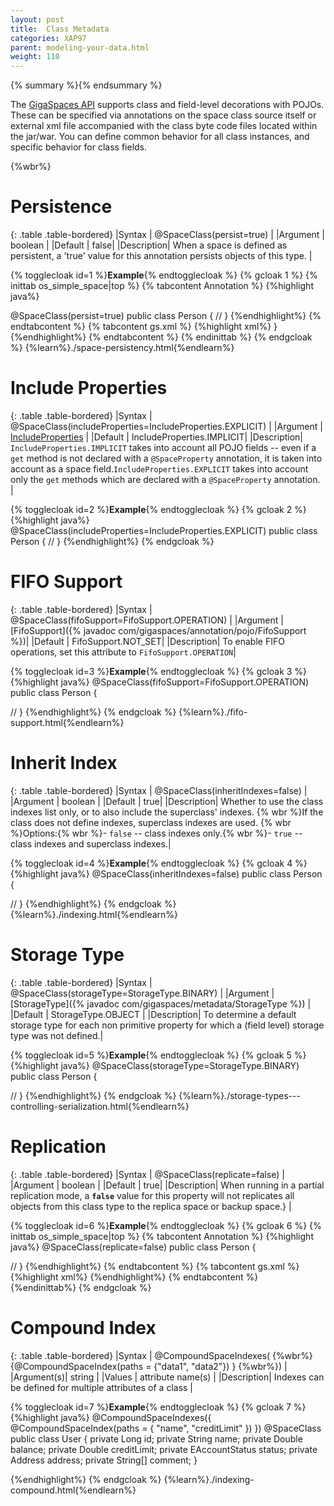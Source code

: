 ```yaml
---
layout: post
title:  Class Metadata
categories: XAP97
parent: modeling-your-data.html
weight: 110
---
```


{% summary %}{% endsummary %}



The [GigaSpaces API](./the-gigaspace-interface-overview.html) supports class and field-level decorations with POJOs. These can be specified via annotations on the space class source itself or external xml file accompanied with the class byte code files located within the jar/war. You can define common behavior for all class instances, and specific behavior for class fields.


{%wbr%}

# Persistence

{: .table .table-bordered}
|Syntax     | @SpaceClass(persist=true) |
|Argument   | boolean          |
|Default    | false|
|Description| When a space is defined as persistent, a 'true' value for this annotation persists objects of this type. |


{% togglecloak id=1 %}**Example**{% endtogglecloak %}
{% gcloak 1 %}
{% inittab os_simple_space|top %}
{% tabcontent Annotation %}
{%highlight java%}

@SpaceClass(persist=true)
public class Person {
//
}
{%endhighlight%}
{% endtabcontent %}
{% tabcontent gs.xml %}
{%highlight xml%}
 <class name="examples.model.Person"
     persist="true">
 </class>
}
{%endhighlight%}
{% endtabcontent %}
{% endinittab %}
{% endgcloak %}
{%learn%}./space-persistency.html{%endlearn%}


# Include Properties

{: .table .table-bordered}
|Syntax     | @SpaceClass(includeProperties=IncludeProperties.EXPLICIT) |
|Argument   | [IncludeProperties](http://www.gigaspaces.com/docs/JavaDoc{%currentversion%}/com/gigaspaces/annotation/pojo/SpaceClass.IncludeProperties.html)      |
|Default    | IncludeProperties.IMPLICIT|
|Description| `IncludeProperties.IMPLICIT` takes into account all POJO fields -- even if a `get` method is not declared with a `@SpaceProperty` annotation, it is taken into account as a space field.`IncludeProperties.EXPLICIT` takes into account only the `get` methods which are declared with a `@SpaceProperty` annotation. |

{% togglecloak id=2 %}**Example**{% endtogglecloak %}
{% gcloak 2 %}
{%highlight java%}
@SpaceClass(includeProperties=IncludeProperties.EXPLICIT)
public class Person {
  //
}
{%endhighlight%}
{% endgcloak %}

# FIFO Support

{: .table .table-bordered}
|Syntax     | @SpaceClass(fifoSupport=FifoSupport.OPERATION) |
|Argument   | [FifoSupport]({% javadoc com/gigaspaces/annotation/pojo/FifoSupport %})|
|Default    | FifoSupport.NOT_SET|
|Description| To enable FIFO operations, set this attribute to `FifoSupport.OPERATION`|


{% togglecloak id=3 %}**Example**{% endtogglecloak %}
{% gcloak 3 %}
{%highlight java%}
@SpaceClass(fifoSupport=FifoSupport.OPERATION)
public class Person {

  //
}
{%endhighlight%}
{% endgcloak %}
 {%learn%}./fifo-support.html{%endlearn%}


# Inherit Index

{: .table .table-bordered}
|Syntax     | @SpaceClass(inheritIndexes=false) |
|Argument   | boolean          |
|Default    | true|
|Description| Whether to use the class indexes list only, or to also include the superclass' indexes. {% wbr %}If the class does not define indexes, superclass indexes are used. {% wbr %}Options:{% wbr %}- `false` -- class indexes only.{% wbr %}- `true` -- class indexes and superclass indexes.|



{% togglecloak id=4 %}**Example**{% endtogglecloak %}
{% gcloak 4 %}
{%highlight java%}
@SpaceClass(inheritIndexes=false)
public class Person {

  //
}
{%endhighlight%}
{% endgcloak %}
{%learn%}./indexing.html{%endlearn%}

# Storage Type

{: .table .table-bordered}
|Syntax     | @SpaceClass(storageType=StorageType.BINARY) |
|Argument   | [StorageType]({% javadoc com/gigaspaces/metadata/StorageType %})          |
|Default    | StorageType.OBJECT |
|Description| To determine a default storage type for each non primitive property for which a (field level) storage type was not defined.|


{% togglecloak id=5 %}**Example**{% endtogglecloak %}
{% gcloak 5 %}
{%highlight java%}
@SpaceClass(storageType=StorageType.BINARY)
public class Person {

  //
}
{%endhighlight%}
{% endgcloak %}
{%learn%}./storage-types---controlling-serialization.html{%endlearn%}

# Replication

{: .table .table-bordered}
|Syntax     | @SpaceClass(replicate=false) |
|Argument   | boolean          |
|Default    | true|
|Description| When running in a partial replication mode, a **`false`** value for this property will not replicates all objects from this class type to the replica space or backup space.} |

{% togglecloak id=6 %}**Example**{% endtogglecloak %}
{% gcloak 6 %}
{% inittab os_simple_space|top %}
{% tabcontent Annotation %}
{%highlight java%}
@SpaceClass(replicate=false)
public class Person {

  //
}
{%endhighlight%}
{% endtabcontent  %}
{% tabcontent gs.xml %}
{%highlight xml%}
<class name="com.model.Person"
         replicate="false">
</class>
{%endhighlight%}
{% endtabcontent  %}
{%endinittab%}
{% endgcloak %}


# Compound Index

{: .table .table-bordered}
|Syntax     | @CompoundSpaceIndexes( {%wbr%} {@CompoundSpaceIndex(paths = {"data1", "data2"}) }  {%wbr%}) |
|Argument(s)| string          |
|Values     | attribute name(s)   |
|Description| Indexes can be defined for multiple attributes of a class  |


{% togglecloak id=7 %}**Example**{% endtogglecloak %}
{% gcloak 7 %}
{%highlight java%}
@CompoundSpaceIndexes({ @CompoundSpaceIndex(paths = { "name", "creditLimit" }) })
@SpaceClass
public class User {
     private Long id;
     private String name;
     private Double balance;
     private Double creditLimit;
     private EAccountStatus status;
     private Address address;
     private String[] comment;
}

{%endhighlight%}
{% endgcloak %}
{%learn%}./indexing-compound.html{%endlearn%}
